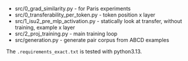 - src/0_grad_similarity.py - for Paris experiments
- src/0_transferability_per_token.py - token position x layer
- src/1_isu2_pre_mlp_activation.py - statically look at transfer, without training, example x layer
- src/2_proj_training.py - main training loop
- src/generation.py - generate pair corpus from ABCD examples

The `.requirements_exact.txt` is tested with python3.13.